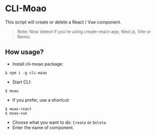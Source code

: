 # CLI-Moao

This script will create or delete a React / Vue component.

> Note: Now detect if you're using create-react-app, Next.js, Vite or Remix.

## How usage?

- Install cli-moao package:

```shell
$ npm i -g cli-moao
```

- Start CLI:

```shell
$ moao
```

- If you prefer, use a shortcut:

```shell
$ moao-react
$ moao-vue
```

- Choose what you want to do: `Create` or `Delete`.
- Enter the name of component.
